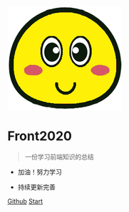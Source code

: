 ![Front2020](logo.png)

# Front2020

> 一份学习前端知识的总结

- 加油！努力学习

- 持续更新完善

[Github](https://github.com/Flytm/Front2020)
[Start](README)
